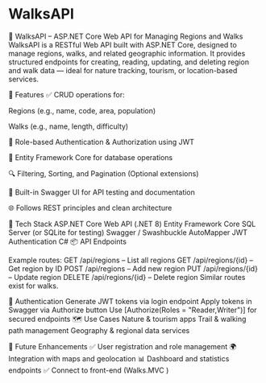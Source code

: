 # WalksAPI
🌲 WalksAPI – ASP.NET Core Web API for Managing Regions and Walks
WalksAPI is a RESTful Web API built with ASP.NET Core, designed to manage regions, walks, and related geographic information. It provides structured endpoints for creating, reading, updating, and deleting region and walk data — ideal for nature tracking, tourism, or location-based services.

🚀 Features
✅ CRUD operations for:

Regions (e.g., name, code, area, population)

Walks (e.g., name, length, difficulty)

🔐 Role-based Authentication & Authorization using JWT

📄 Entity Framework Core for database operations

🔍 Filtering, Sorting, and Pagination (Optional extensions)

🧪 Built-in Swagger UI for API testing and documentation

🌐 Follows REST principles and clean architecture

🧱 Tech Stack
ASP.NET Core Web API (.NET 8)
Entity Framework Core
SQL Server (or SQLite for testing)
Swagger / Swashbuckle
AutoMapper
JWT Authentication
C#
📦 API Endpoints

Example routes:
GET /api/regions – List all regions
GET /api/regions/{id} – Get region by ID
POST /api/regions – Add new region
PUT /api/regions/{id} – Update region
DELETE /api/regions/{id} – Delete region
Similar routes exist for walks.

🧪 Authentication
Generate JWT tokens via login endpoint
Apply tokens in Swagger via Authorize button
Use [Authorize(Roles = "Reader,Writer")] for secured endpoints
🗺️ Use Cases
Nature & tourism apps
Trail & walking path management
Geography & regional data services

📌 Future Enhancements
✅ User registration and role management
🌍 Integration with maps and geolocation
📊 Dashboard and statistics endpoints
✅ Connect to front-end (Walks.MVC )

